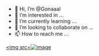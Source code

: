 - 👋 Hi, I’m @Gonaaal
- 👀 I’m interested in ...
- 🌱 I’m currently learning ...
- 💞️ I’m looking to collaborate on ...
- 📫 How to reach me ...

<!---
Gonaaal/Gonaaal is a ✨ special ✨ repository because its `README.md` (this file) appears on your GitHub profile.
You can click the Preview link to take a look at your changes.
--->

<a href="https://discord.gg/dcdev"><img src=![image](https://user-images.githubusercontent.com/87767165/178497669-5e7fcc4b-0d02-4abb-b652-1bccbb7aae4a.png)
></a>
